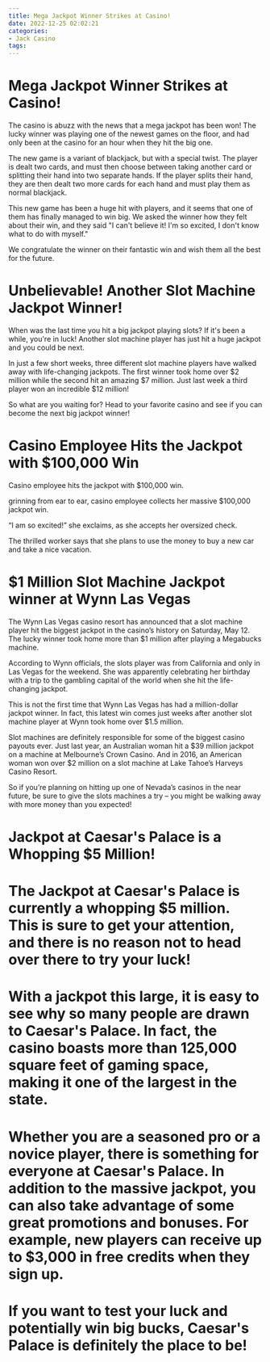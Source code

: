 ```yaml
---
title: Mega Jackpot Winner Strikes at Casino!
date: 2022-12-25 02:02:21
categories:
- Jack Casino
tags:
---
```



#  Mega Jackpot Winner Strikes at Casino!

The casino is abuzz with the news that a mega jackpot has been won! The lucky winner was playing one of the newest games on the floor, and had only been at the casino for an hour when they hit the big one.

The new game is a variant of blackjack, but with a special twist. The player is dealt two cards, and must then choose between taking another card or splitting their hand into two separate hands. If the player splits their hand, they are then dealt two more cards for each hand and must play them as normal blackjack.

This new game has been a huge hit with players, and it seems that one of them has finally managed to win big. We asked the winner how they felt about their win, and they said "I can't believe it! I'm so excited, I don't know what to do with myself."

We congratulate the winner on their fantastic win and wish them all the best for the future.

#  Unbelievable! Another Slot Machine Jackpot Winner!

When was the last time you hit a big jackpot playing slots? If it's been a while, you're in luck! Another slot machine player has just hit a huge jackpot and you could be next.

In just a few short weeks, three different slot machine players have walked away with life-changing jackpots. The first winner took home over $2 million while the second hit an amazing $7 million. Just last week a third player won an incredible $12 million!

So what are you waiting for? Head to your favorite casino and see if you can become the next big jackpot winner!

#  Casino Employee Hits the Jackpot with $100,000 Win

Casino employee hits the jackpot with $100,000 win.

 grinning from ear to ear, casino employee collects her massive $100,000 jackpot win.

“I am so excited!” she exclaims, as she accepts her oversized check.

The thrilled worker says that she plans to use the money to buy a new car and take a nice vacation.

#  $1 Million Slot Machine Jackpot winner at Wynn Las Vegas

The Wynn Las Vegas casino resort has announced that a slot machine player hit the biggest jackpot in the casino’s history on Saturday, May 12. The lucky winner took home more than $1 million after playing a Megabucks machine.

According to Wynn officials, the slots player was from California and only in Las Vegas for the weekend. She was apparently celebrating her birthday with a trip to the gambling capital of the world when she hit the life-changing jackpot.

This is not the first time that Wynn Las Vegas has had a million-dollar jackpot winner. In fact, this latest win comes just weeks after another slot machine player at Wynn took home over $1.5 million.

Slot machines are definitely responsible for some of the biggest casino payouts ever. Just last year, an Australian woman hit a $39 million jackpot on a machine at Melbourne’s Crown Casino. And in 2016, an American woman won over $2 million on a slot machine at Lake Tahoe’s Harveys Casino Resort.

So if you’re planning on hitting up one of Nevada’s casinos in the near future, be sure to give the slots machines a try – you might be walking away with more money than you expected!

#  Jackpot at Caesar's Palace is a Whopping $5 Million!

# The Jackpot at Caesar's Palace is currently a whopping $5 million. This is sure to get your attention, and there is no reason not to head over there to try your luck!

# With a jackpot this large, it is easy to see why so many people are drawn to Caesar's Palace. In fact, the casino boasts more than 125,000 square feet of gaming space, making it one of the largest in the state.

# Whether you are a seasoned pro or a novice player, there is something for everyone at Caesar's Palace. In addition to the massive jackpot, you can also take advantage of some great promotions and bonuses. For example, new players can receive up to $3,000 in free credits when they sign up.

# If you want to test your luck and potentially win big bucks, Caesar's Palace is definitely the place to be!